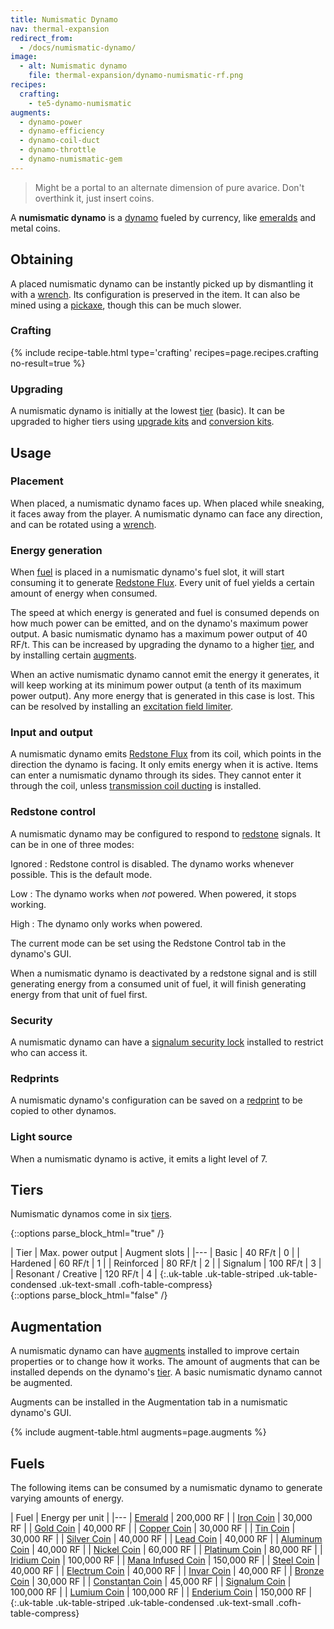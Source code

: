 ```yaml
---
title: Numismatic Dynamo
nav: thermal-expansion
redirect_from:
  - /docs/numismatic-dynamo/
image:
  - alt: Numismatic dynamo
    file: thermal-expansion/dynamo-numismatic-rf.png
recipes:
  crafting:
    - te5-dynamo-numismatic
augments:
  - dynamo-power
  - dynamo-efficiency
  - dynamo-coil-duct
  - dynamo-throttle
  - dynamo-numismatic-gem
---
```


> Might be a portal to an alternate dimension of pure avarice. Don't overthink
> it, just insert coins.


A **numismatic dynamo** is a [dynamo](/docs/thermal-expansion/dynamos/) fueled by currency, like
[emeralds](https://minecraft.gamepedia.com/Emerald) and metal coins.


Obtaining
---------

A placed numismatic dynamo can be instantly picked up by dismantling it with a
[wrench](/docs/wrenches/). Its configuration is preserved in the item. It can
also be mined using a [pickaxe](https://minecraft.gamepedia.com/Pickaxe), though
this can be much slower.

### Crafting
{% include recipe-table.html type='crafting' recipes=page.recipes.crafting no-result=true %}

### Upgrading
A numismatic dynamo is initially at the lowest [tier](#tiers) (basic). It can be
upgraded to higher tiers using [upgrade kits](/docs/thermal-foundation-2/upgrade-kits/) and
[conversion kits](/docs/thermal-foundation-2/conversion-kits/).


Usage
-----

### Placement
When placed, a numismatic dynamo faces up. When placed while sneaking, it faces
away from the player. A numismatic dynamo can face any direction, and can be
rotated using a [wrench](/docs/wrenches/).

### Energy generation
When [fuel](#fuels) is placed in a numismatic dynamo's fuel slot, it will start
consuming it to generate [Redstone Flux](/docs/redstone-flux/). Every unit of
fuel yields a certain amount of energy when consumed.

The speed at which energy is generated and fuel is consumed depends on how much
power can be emitted, and on the dynamo's maximum power output. A basic
numismatic dynamo has a maximum power output of 40 RF/t. This can be increased
by upgrading the dynamo to a higher [tier](#tiers), and by installing certain
[augments](#augmentation).

When an active numismatic dynamo cannot emit the energy it generates, it will
keep working at its minimum power output (a tenth of its maximum power output).
Any more energy that is generated in this case is lost. This can be resolved by
installing an [excitation field
limiter](/docs/thermal-expansion/augment-excitation-field-limiter/).

### Input and output
A numismatic dynamo emits [Redstone Flux](/docs/redstone-flux/) from its coil,
which points in the direction the dynamo is facing. It only emits energy when it
is active. Items can enter a numismatic dynamo through its sides. They cannot
enter it through the coil, unless [transmission coil
ducting](/docs/thermal-expansion/augment-transmission-coil-ducting/) is installed.

### Redstone control
A numismatic dynamo may be configured to respond to
[redstone](https://minecraft.gamepedia.com/Redstone) signals. It can be in one
of three modes:

Ignored
: Redstone control is disabled. The dynamo works whenever possible. This is the
default mode.

Low
: The dynamo works when *not* powered. When powered, it stops working.

High
: The dynamo only works when powered.

The current mode can be set using the Redstone Control tab in the dynamo's GUI.

When a numismatic dynamo is deactivated by a redstone signal and is still
generating energy from a consumed unit of fuel, it will finish generating energy
from that unit of fuel first.

### Security
A numismatic dynamo can have a [signalum security
lock](/docs/thermal-foundation-2/signalum-security-lock/) installed to restrict who can access it.

### Redprints
A numismatic dynamo's configuration can be saved on a
[redprint](/docs/thermal-foundation-2/redprint/) to be copied to other dynamos.

### Light source
When a numismatic dynamo is active, it emits a light level of 7.


Tiers
-----

Numismatic dynamos come in six [tiers](/docs/thermal-foundation-2/tiers/).

{::options parse_block_html="true" /}
<div class="uk-overflow-container">
| Tier | Max. power output | Augment slots |
|---
| Basic | 40 RF/t | 0 |
| Hardened | 60 RF/t | 1 |
| Reinforced | 80 RF/t | 2 |
| Signalum | 100 RF/t | 3 |
| Resonant / Creative | 120 RF/t | 4 |
{:.uk-table .uk-table-striped .uk-table-condensed .uk-text-small .cofh-table-compress}
</div>
{::options parse_block_html="false" /}


Augmentation
------------

A numismatic dynamo can have [augments](/docs/thermal-expansion/augments/) installed to improve
certain properties or to change how it works. The amount of augments that can be
installed depends on the dynamo's [tier](#tiers). A basic numismatic dynamo
cannot be augmented.

Augments can be installed in the Augmentation tab in a numismatic dynamo's GUI.

{% include augment-table.html augments=page.augments %}


Fuels
-----

The following items can be consumed by a numismatic dynamo to generate varying
amounts of energy.

| Fuel | Energy per unit |
|---
| [Emerald](https://minecraft.gamepedia.com/Emerald) | 200,000 RF |
| [Iron Coin](/docs/thermal-foundation-2/iron-coin/) | 30,000 RF |
| [Gold Coin](/docs/thermal-foundation-2/gold-coin/) | 40,000 RF |
| [Copper Coin](/docs/thermal-foundation-2/copper-coin/) | 30,000 RF |
| [Tin Coin](/docs/thermal-foundation-2/tin-coin/) | 30,000 RF |
| [Silver Coin](/docs/thermal-foundation-2/silver-coin/) | 40,000 RF |
| [Lead Coin](/docs/thermal-foundation-2/lead-coin/) | 40,000 RF |
| [Aluminum Coin](/docs/thermal-foundation-2/aluminum-coin/) | 40,000 RF |
| [Nickel Coin](/docs/thermal-foundation-2/nickel-coin/) | 60,000 RF |
| [Platinum Coin](/docs/thermal-foundation-2/platinum-coin/) | 80,000 RF |
| [Iridium Coin](/docs/thermal-foundation-2/iridium-coin/) | 100,000 RF |
| [Mana Infused Coin](/docs/thermal-foundation-2/mana-infused-coin/) | 150,000 RF |
| [Steel Coin](/docs/thermal-foundation-2/steel-coin/) | 40,000 RF |
| [Electrum Coin](/docs/thermal-foundation-2/electrum-coin/) | 40,000 RF |
| [Invar Coin](/docs/thermal-foundation-2/invar-coin/) | 40,000 RF |
| [Bronze Coin](/docs/thermal-foundation-2/bronze-coin/) | 30,000 RF |
| [Constantan Coin](/docs/thermal-foundation-2/constantan-coin/) | 45,000 RF |
| [Signalum Coin](/docs/thermal-foundation-2/signalum-coin/) | 100,000 RF |
| [Lumium Coin](/docs/thermal-foundation-2/lumium-coin/) | 100,000 RF |
| [Enderium Coin](/docs/thermal-foundation-2/enderium-coin/) | 150,000 RF |
{:.uk-table .uk-table-striped .uk-table-condensed .uk-text-small .cofh-table-compress}

